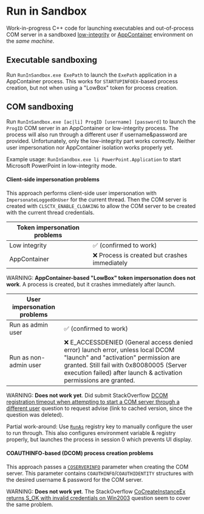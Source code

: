 # Run in Sandbox
Work-in-progress C++ code for launching executables and out-of-process COM server in a sandboxed [low-integrity](https://docs.microsoft.com/en-us/previous-versions/dotnet/articles/bb625960(v%3dmsdn.10)) or [AppContainer](https://docs.microsoft.com/en-us/windows/desktop/secauthz/appcontainer-for-legacy-applications-) environment on the *same machine*.

## Executable sandboxing
Run `RunInSandbox.exe ExePath` to launch the `ExePath` application in a AppContainer process. This works for `STARTUPINFOEX`-based process creation, but not when using a "LowBox" token for process creation.

## COM sandboxing
Run `RunInSandbox.exe [ac|li] ProgID [username] [password]` to launch the `ProgID` COM server in an AppContainer or low-integrity process. The process will also run through a different user if username&password are provided. Unfortunately, only the low-integrity part works correctly. Neither user impersonation nor AppContainer isolation works properly yet.

Example usage:
`RunInSandbox.exe li PowerPoint.Application` to start Microsoft PowerPoint in low-integrity mode.

#### Client-side impersonation problems
This approach performs client-side user impersonation with `ImpersonateLoggedOnUser` for the current thread. Then the COM server is created with `CLSCTX_ENABLE_CLOAKING` to allow the COM server to be created with the current thread credentials.

| Token impersonation problems|                                                                     |
|---------------------|-----------------------------------------------------------------------------|
|Low integrity        | :white_check_mark: (confirmed to work)                                      |
|AppContainer         | :x: Process is created but crashes immediately                              |

WARNING: **AppContainer-based "LowBox" token impersonation does not work**. A process is created, but it crashes immediately after launch.

| User impersonation problems|                                                                      |
|---------------------|-----------------------------------------------------------------------------|
|Run as admin user    | :white_check_mark: (confirmed to work)                                      |
|Run as non-admin user| :x: E_ACCESSDENIED (General access denied error) launch error, unless local DCOM "launch" and "activation" permission are granted. Still fail with 0x80080005 (Server execution failed) after launch & activation permissions are granted. |

WARNING: **Does not work yet**. Did submit StackOverflow [DCOM registration timeout when attempting to start a COM server through a different user](https://web.archive.org/web/20190112183231/https://stackoverflow.com/questions/54076028/dcom-registration-timeout-when-attempting-to-start-a-com-server-through-a-differ) question to request advise (link to cached version, since the question was deleted).

Partial work-around: Use [`RunAs`](https://docs.microsoft.com/en-us/windows/desktop/com/runas) registry key to manually configure the user to run through. This also configures environment variable & registry properly, but launches the process in session 0 which prevents UI display.

#### COAUTHINFO-based (DCOM) process creation problems
This approach passes a [`COSERVERINFO`](https://docs.microsoft.com/en-us/windows/desktop/api/objidl/ns-objidl-_coserverinfo) parameter when creating the COM server. This parameter contains `COAUTHINFO`/`COAUTHIDENTITY` structures with the desired username & password for the COM server.

WARNING: **Does not work yet**. The StackOverflow [CoCreateInstanceEx returns S_OK with invalid credentials on Win2003](https://stackoverflow.com/questions/10589440/cocreateinstanceex-returns-s-ok-with-invalid-credentials-on-win2003) question seem to cover the same problem.

